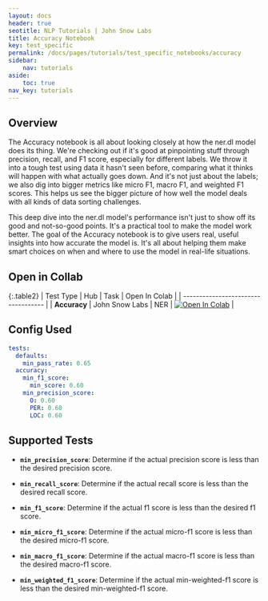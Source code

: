 ```yaml
---
layout: docs
header: true
seotitle: NLP Tutorials | John Snow Labs
title: Accuracy Notebook
key: test_specific
permalink: /docs/pages/tutorials/test_specific_notebooks/accuracy
sidebar:
    nav: tutorials
aside:
    toc: true
nav_key: tutorials
---
```


<div class="main-docs" markdown="1"><div class="h3-box" markdown="1">

## Overview

The Accuracy notebook is all about looking closely at how the ner.dl model does its thing. We're checking out if it's good at pinpointing stuff through precision, recall, and F1 score, especially for different labels. We throw it into a tough test using data it hasn't seen before, comparing what it thinks will happen with what actually goes down. And it's not just about the labels; we also dig into bigger metrics like micro F1, macro F1, and weighted F1 scores. This helps us see the bigger picture of how well the model deals with all kinds of data sorting challenges.

This deep dive into the ner.dl model's performance isn't just to show off its good and not-so-good points. It's a practical tool to make the model work better. The goal of the Accuracy notebook is to give users real, useful insights into how accurate the model is. It's all about helping them make smart choices on when and where to use the model in real-life situations.

## Open in Collab

{:.table2}
| Test Type               | Hub                           | Task                              | Open In Colab                                                                                                                                                                                                                                    |
| ----------------------------------- |
| **Accuracy** | John Snow Labs                    | NER                               | [![Open In Colab](https://colab.research.google.com/assets/colab-badge.svg)](https://colab.research.google.com/github/JohnSnowLabs/langtest/blob/main/demo/tutorials/test-specific-notebooks/Accuracy_Demo.ipynb)                                |

<div class="main-docs" markdown="1"><div class="h3-box" markdown="1">

## Config Used

```yml 
tests:     
  defaults:
    min_pass_rate: 0.65
  accuracy:
    min_f1_score:
      min_score: 0.60
    min_precision_score:
      O: 0.60
      PER: 0.60
      LOC: 0.60
```

<div class="main-docs" markdown="1"><div class="h3-box" markdown="1">

## Supported Tests

- **`min_precision_score`**: Determine if the actual precision score is less than the desired precision score.

- **`min_recall_score`**:  Determine if the actual recall score is less than the desired recall score.

- **`min_f1_score`**: Determine if the actual f1 score is less than the desired f1 score.

- **`min_micro_f1_score`**:  Determine if the actual micro-f1 score is less than the desired micro-f1 score.

- **`min_macro_f1_score`**:  Determine if the actual macro-f1 score is less than the desired macro-f1 score.

- **`min_weighted_f1_score`**:  Determine if the actual min-weighted-f1 score is less than the desired min-weighted-f1 score.


</div></div>